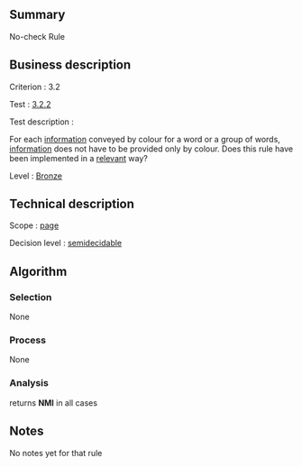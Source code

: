 ## Summary

No-check Rule

## Business description

Criterion : 3.2

Test : [3.2.2](http://www.accessiweb.org/index.php/accessiweb-22-english-version.html#test-3-2-2)

Test description :

For each
[information](http://www.accessiweb.org/index.php/glossary-76.html#mInfoCouleur)
conveyed by colour for a word or a group of words,
[information](http://www.accessiweb.org/index.php/glossary-76.html#mInfoCouleur)
does not have to be provided only by colour. Does this rule have been
implemented in a
[relevant](http://www.accessiweb.org/index.php/glossary-76.html#mPertinence)
way?

Level : [Bronze](/en/category/rules-design/accessiweb-11/level/bronze)

## Technical description

Scope : [page](/en/category/rules-design/accessiweb-11/scope/page)

Decision level :
[semidecidable](/en/category/rules-design/accessiweb-11/decision-level/semidecidable)

## Algorithm

### Selection

None

### Process

None

### Analysis

returns **NMI** in all cases

## Notes

No notes yet for that rule
